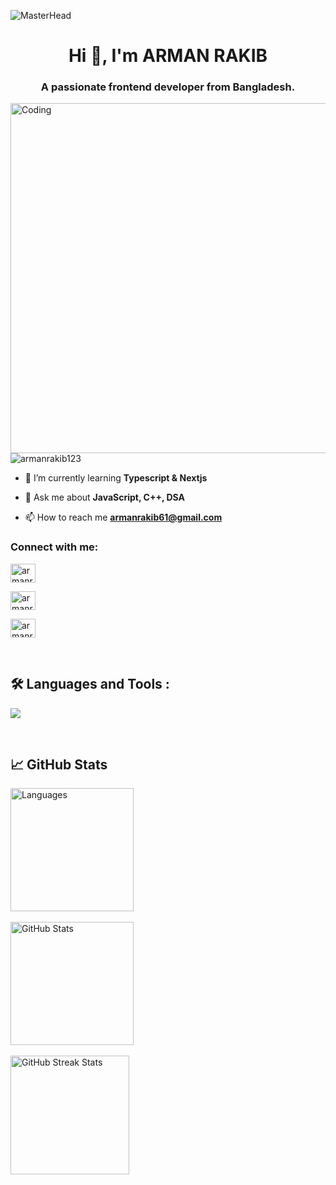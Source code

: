 ![MasterHead](https://media.licdn.com/dms/image/D4D12AQECoGMe4jGWyw/article-cover_image-shrink_600_2000/0/1687858136447?e=2147483647&v=beta&t=XQpWsd2CsAoEw67TbHDY5fGKga0UEQ8KZilAart20o4)
<h1 align="center">Hi 👋, I'm ARMAN RAKIB</h1>
<h3 align="center">A passionate frontend developer from Bangladesh. </h3>
<img align="right"  alt="Coding" width="560" src="https://camo.githubusercontent.com/44d22fb025ff51bd2a47a8825be9f76eff7118b65b7b5ec5d54531f9ab5f93c4/68747470733a2f2f692e70696e696d672e636f6d2f6f726967696e616c732f33652f39642f35322f33653964353262633338666132383761346366313064636638313339303736642e676966">


<p align="left"> <img src="https://komarev.com/ghpvc/?username=armanrakib123&label=Profile%20views&color=0e75b6&style=flat" alt="armanrakib123" /> </p>


- 🔭 I’m currently learning **Typescript & Nextjs**

- 💬 Ask me about **JavaScript, C++, DSA**

- 📫 How to reach me **armanrakib61@gmail.com**


<h3 align="left">Connect with me:</h3>
<p align="left">

<a href="https://www.linkedin.com/in/arman-rakib-9b4792317/" target="blank"><img align="center" src="https://raw.githubusercontent.com/rahuldkjain/github-profile-readme-generator/master/src/images/icons/Social/linked-in-alt.svg" alt="armanrakib" height="30" width="40" /></a>

<a href="https://www.instagram.com/armanrakib83/" target="blank"><img align="center" src="https://raw.githubusercontent.com/rahuldkjain/github-profile-readme-generator/master/src/images/icons/Social/instagram.svg" alt="armanrakib" height="30" width="40" /></a>

<a href="https://leetcode.com/u/ARMANRAKIB/" target="blank"><img align="center" src="https://raw.githubusercontent.com/rahuldkjain/github-profile-readme-generator/master/src/images/icons/Social/leet-code.svg" alt="armanrakib" height="30" width="40" /></a>
</p>
<br>
<div id="badges">

## 🛠️ Languages and Tools :
<p>
  <a href="https://skillicons.dev">
   <img src="https://skillicons.dev/icons?i=javascript,typescript,react,nextjs,nodejs,express,mongodb,html,css,tailwind,cpp,firebase,git,github,arduino,bootstrap,figma,py"/>
  </a>
</p>
</div>

<br>

## 📈 GitHub Stats
<div style="display: flex;">
    <div style="margin-right: 10px;">
         <img src="https://github-readme-stats.vercel.app/api/top-langs/?username=armanrakib123&layout=compact&theme=highcontrast" alt="Languages" style="height: 197px;"><br> <br>
         <img src="https://github-readme-stats.vercel.app/api?username=armanrakib123&show_icons=true&theme=highcontrast" alt="GitHub Stats" style="height: 197px;"> <br> <br>
        <img src="https://github-readme-streak-stats.herokuapp.com/?user=armanrakib123&theme=highcontrast" alt="GitHub Streak Stats" style="height: 190px;">
    </div>
</div>
<br>
